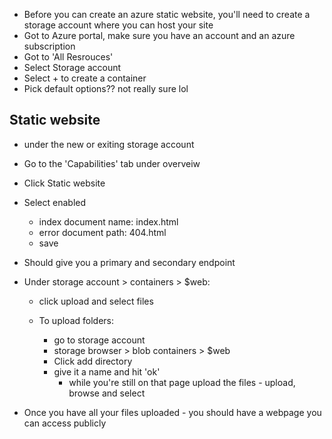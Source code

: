 - Before you can create an azure static website, you'll need to create a storage account where you can host your site
- Got to Azure portal, make sure you have an account and an azure subscription
- Got to 'All Resrouces'
- Select Storage account
- Select + to create a container
- Pick default options?? not really sure lol


## Static website

- under the new or exiting storage account
- Go to the 'Capabilities' tab under overveiw
- Click Static website
- Select enabled
    - index document name: index.html
    - error document path: 404.html
    - save
- Should give you a primary and secondary endpoint

- Under storage account > containers > $web:
    - click upload and select files

    - To upload folders:
        - go to storage account
        - storage browser > blob containers > $web 
        - Click add directory
        - give it a name and hit 'ok'
            - while you're still on that page upload the files - upload, browse and select

- Once you have all your files uploaded - you should have a webpage you can access publicly 